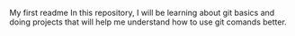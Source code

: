 My first readme
In this repository, I will be learning about git basics and doing projects that will help me understand how to use git comands better.
